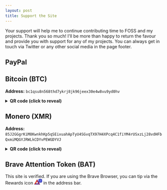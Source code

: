```yaml
---
layout: post
title: Support the Site
---
```

<style>
.dono-qr {
  height: 240px;
  width: 240px;
}

details, summary {
  cursor: pointer;
}

details img {
  cursor: default;
}
</style>

Your support will help me to continue contributing time to FOSS and my projects. Thank you so much!
I'll be more than happy to return the favour and provide you with support for any of my projects.
You can always get in touch via Twitter or any other social media in the page footer. 

## PayPal

<div id="donate-button-container">
<div id="donate-button"></div>
<script src="https://www.paypalobjects.com/donate/sdk/donate-sdk.js" charset="UTF-8"></script>
<script>
PayPal.Donation.Button({
env:'production',
hosted_button_id:'MUTGFZDKUXLEE',
image: {
src:'https://www.paypalobjects.com/en_US/GB/i/btn/btn_donateCC_LG.gif',
alt:'Donate with PayPal button',
title:'Donate with PayPal - The safer, easier way to pay online!',
}
}).render('#donate-button');
</script>
</div>

## Bitcoin (BTC)

**Address:** `bc1qsu8n568thd7ykrj8jk96jeex30e4w8vu9yd0hv`

<details>
  <summary><b>QR code (click to reveal)</b></summary>
  <img class="dono-qr" src="/img/dono-qr-btc.png" alt="Bitcoin QR code">
</details>

## Monero (XMR)

**Address:** `85J2GGgrKiM8KwnkhKp5qSEixuahApTyU4SGvqTX97H4XPcq4C1fiYM4rUSxzLj28vdHFbQxmiMQGYJRWLkCDYvPEWGDYVJ`

<details>
  <summary><b>QR code (click to reveal)</b></summary>
  <img class="dono-qr" src="/img/dono-qr-xmr.png" alt="Monero QR code">
</details>

## Brave Attention Token (BAT)

This site is verified. If you are using the Brave Browser, you can tip via the Rewards icon ![Brave Rewards icon](/img/brave-rewards-icon.png) in the address bar.
